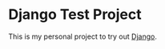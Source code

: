 # Django Test Project

This is my personal project to try out [Django](https://www.djangoproject.com/).

